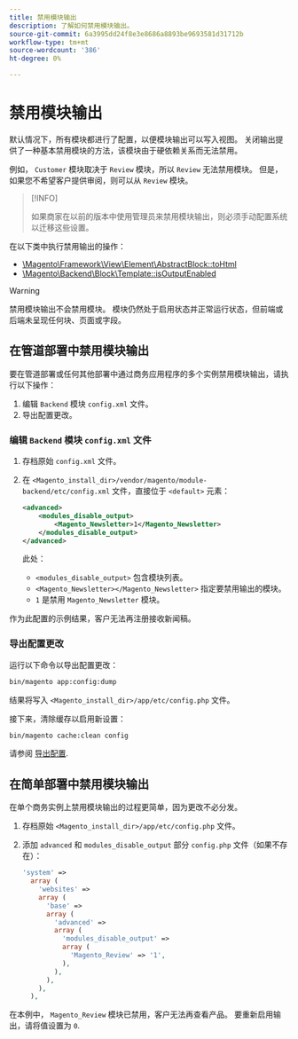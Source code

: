 ```yaml
---
title: 禁用模块输出
description: 了解如何禁用模块输出。
source-git-commit: 6a3995dd24f8e3e8686a8893be9693581d31712b
workflow-type: tm+mt
source-wordcount: '386'
ht-degree: 0%

---
```



# 禁用模块输出

默认情况下，所有模块都进行了配置，以便模块输出可以写入视图。 关闭输出提供了一种基本禁用模块的方法，该模块由于硬依赖关系而无法禁用。

例如， `Customer` 模块取决于 `Review` 模块，所以 `Review` 无法禁用模块。 但是，如果您不希望客户提供审阅，则可以从 `Review` 模块。

>[!INFO]
>
>如果商家在以前的版本中使用管理员来禁用模块输出，则必须手动配置系统以迁移这些设置。

在以下类中执行禁用输出的操作：

- [\Magento\Framework\View\Element\AbstractBlock::toHtml](https://github.com/magento/magento2/blob/36097739bbb0b8939ad9a2a0dadee64318153dca/lib/internal/Magento/Framework/View/Element/AbstractBlock.php#L651)
- [\Magento\Backend\Block\Template::isOutputEnabled](https://github.com/magento/magento2/blob/0c786907ffe03d0e2990612eec16ee58b00379c5/app/code/Magento/Backend/Block/Template.php#L96)

>[!WARNING]
>
>禁用模块输出不会禁用模块。 模块仍然处于启用状态并正常运行状态，但前端或后端未呈现任何块、页面或字段。

## 在管道部署中禁用模块输出

要在管道部署或任何其他部署中通过商务应用程序的多个实例禁用模块输出，请执行以下操作：

1. 编辑 `Backend` 模块 `config.xml` 文件。
1. 导出配置更改。

### 编辑 `Backend` 模块 `config.xml` 文件

1. 存档原始 `config.xml` 文件。
1. 在 `<Magento_install_dir>/vendor/magento/module-backend/etc/config.xml` 文件，直接位于 `<default>` 元素：

   ```xml
   <advanced>
       <modules_disable_output>
           <Magento_Newsletter>1</Magento_Newsletter>
       </modules_disable_output>
   </advanced>
   ```

   此处：

   - `<modules_disable_output>` 包含模块列表。
   - `<Magento_Newsletter></Magento_Newsletter>` 指定要禁用输出的模块。
   - `1` 是禁用 `Magento_Newsletter` 模块。

作为此配置的示例结果，客户无法再注册接收新闻稿。

### 导出配置更改

运行以下命令以导出配置更改：

```bash
bin/magento app:config:dump
```

结果将写入 `<Magento_install_dir>/app/etc/config.php` 文件。

接下来，清除缓存以启用新设置：

```bash
bin/magento cache:clean config
```

请参阅 [导出配置](../cli/export-configuration.md).

## 在简单部署中禁用模块输出

在单个商务实例上禁用模块输出的过程更简单，因为更改不必分发。

1. 存档原始 `<Magento_install_dir>/app/etc/config.php` 文件。
1. 添加 `advanced` 和 `modules_disable_output` 部分 `config.php` 文件（如果不存在）：

   ```php
   'system' =>
     array (
       'websites' =>
       array (
         'base' =>
         array (
           'advanced' =>
           array (
             'modules_disable_output' =>
             array (
               'Magento_Review' => '1',
             ),
           ),
         ),
       ),
     ),
   ```

在本例中， `Magento_Review` 模块已禁用，客户无法再查看产品。
要重新启用输出，请将值设置为 `0`.
